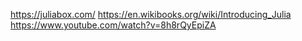 https://juliabox.com/
https://en.wikibooks.org/wiki/Introducing_Julia
https://www.youtube.com/watch?v=8h8rQyEpiZA
